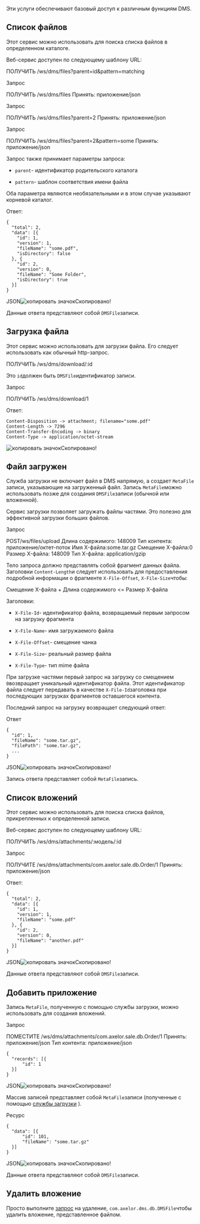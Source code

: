 Эти услуги обеспечивают базовый доступ к различным функциям DMS.

[](#file-listing)Список файлов
------------------------------

Этот сервис можно использовать для поиска списка файлов в определенном каталоге.

Веб-сервис доступен по следующему шаблону URL:

ПОЛУЧИТЬ /ws/dms/files?parent=id&pattern=matching

Запрос

ПОЛУЧИТЬ /ws/dms/files
Принять: приложение/json

Запрос

ПОЛУЧИТЬ /ws/dms/files?parent=2
Принять: приложение/json

Запрос

ПОЛУЧИТЬ /ws/dms/files?parent=2&pattern=some
Принять: приложение/json

Запрос также принимает параметры запроса:

*   `parent`\- идентификатор родительского каталога

*   `pattern`\- шаблон соответствия имени файла


Оба параметра являются необязательными и в этом случае указывают корневой каталог.

Ответ:

    {
      "total": 2,
      "data": [{
        "id": 1,
        "version": 1,
        "fileName": "some.pdf",
        "isDirectory": false
      }, {
        "id": 2,
        "version": 0,
        "fileName": "Some Folder",
        "isDirectory": true
      }]
    }

JSON![копировать значок](../../../../_/img/octicons-16.svg#view-clippy)Скопировано!

Данные ответа представляют собой `DMSFile`записи.

[](#file-download)Загрузка файла
--------------------------------

Этот сервис можно использовать для загрузки файла. Его следует использовать как обычный http-запрос.

ПОЛУЧИТЬ /ws/dms/download/:id

Это `id`должен быть `DMSFile`идентификатор записи.

Запрос

ПОЛУЧИТЬ /ws/dms/download/1

Ответ:

    Content-Disposition -> attachment; filename="some.pdf"
    Content-Length -> 7296
    Content-Transfer-Encoding -> binary
    Content-Type -> application/octet-stream

![копировать значок](../../../../_/img/octicons-16.svg#view-clippy)Скопировано!

[](#file-upload)Файл загружен
-----------------------------

Служба загрузки не включает файл в DMS напрямую, а создает `MetaFile` записи, указывающие на загруженный файл. Запись `MetaFile`можно использовать позже для создания `DMSFile`записи (обычной или вложенной).

Сервис загрузки позволяет загружать файлы частями. Это полезно для эффективной загрузки больших файлов.

Запрос

POST/ws/files/upload
Длина содержимого: 148009
Тип контента: приложение/октет-поток
Имя X-файла:some.tar.gz
Смещение X-файла:0
Размер X-файла: 148009
Тип X-файла: application/gzip

Тело запроса должно представлять собой фрагмент данных файла. Заголовки `Content-Length`и следует использовать для предоставления подробной информации о фрагменте `X-File-Offset`, `X-File-Size`чтобы:

Смещение X-файла + Длина содержимого <= Размер X-файла

Заголовки:

*   `X-File-Id`\- идентификатор файла, возвращаемый первым запросом на загрузку фрагмента

*   `X-File-Name`\- имя загружаемого файла

*   `X-File-Offset`\- смещение чанка

*   `X-File-Size`\- реальный размер файла

*   `X-File-Type`\- тип mime файла


При загрузке частями первый запрос на загрузку со смещением `0`возвращает уникальный идентификатор файла. Этот идентификатор файла следует передавать в качестве `X-File-Id`заголовка при последующих загрузках фрагментов оставшегося контента.

Последний запрос на загрузку возвращает следующий ответ:

Ответ

    {
      "id": 1,
      "fileName": "some.tar.gz",
      "filePath": "some.tar.gz",
      ...
    }

JSON![копировать значок](../../../../_/img/octicons-16.svg#view-clippy)Скопировано!

Запись ответа представляет собой `MetaFile`запись.

[](#list-attachments)Список вложений
------------------------------------

Этот сервис можно использовать для поиска списка файлов, прикрепленных к определенной записи.

Веб-сервис доступен по следующему шаблону URL:

ПОЛУЧИТЬ /ws/dms/attachments/:модель/:id

Запрос

ПОЛУЧИТЕ /ws/dms/attachments/com.axelor.sale.db.Order/1
Принять: приложение/json

Ответ:

    {
      "total": 2,
      "data": [{
        "id": 1,
        "version": 1,
        "fileName": "some.pdf"
      }, {
        "id": 2,
        "version": 0,
        "fileName": "another.pdf"
      }]
    }

JSON![копировать значок](../../../../_/img/octicons-16.svg#view-clippy)Скопировано!

Данные ответа представляют собой `DMSFile`записи.

[](#add-attachment)Добавить приложение
--------------------------------------

Запись `MetaFile`, полученную с помощью службы загрузки, можно использовать для создания вложений.

Запрос

ПОМЕСТИТЕ /ws/dms/attachments/com.axelor.sale.db.Order/1
Принять: приложение/json
Тип контента: приложение/json

    {
      "records": [{
          "id": 1
      }]
    }

JSON![копировать значок](../../../../_/img/octicons-16.svg#view-clippy)Скопировано!

Массив записей представляет собой `MetaFile`записи (полученные с помощью [службы загрузки](#file-upload) ).

Ресурс

    {
      "data": [{
          "id": 101,
          "fileName": "some.tar.gz"
      }]
    }

JSON![копировать значок](../../../../_/img/octicons-16.svg#view-clippy)Скопировано!

Данные ответа представляют собой `DMSFile`записи.

[](#delete-attachment)Удалить вложение
--------------------------------------

Просто выполните [запрос](rest.html#delete-a-record) на удаление, `com.axelor.dms.db.DMSFile`чтобы удалить вложение, представленное файлом.